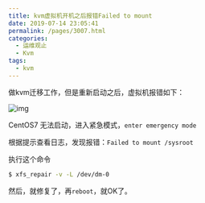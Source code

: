 ```yaml
---
title: kvm虚拟机开机之后报错Failed to mount
date: 2019-07-14 23:05:41
permalink: /pages/3007.html
categories:
  - 运维观止
  - Kvm
tags:
  - kvm
---
```


做kvm迁移工作，但是重新启动之后，虚拟机报错如下：

![img](http://tvax3.sinaimg.cn/large/71cfeb93ly1gmaw71sc1bj20ve0l7dsx.jpg)

CentOS7 无法启动，进入紧急模式，`enter emergency mode`

根据提示查看日志，发现报错：`Failed to mount /sysroot`

执行这个命令

```sh
$ xfs_repair -v -L /dev/dm-0
```

然后，就修复了，再`reboot`，就OK了。
